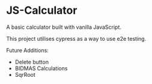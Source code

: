 # JS-Calculator

A basic calculator built with vanilla JavaScript.

This project utilises cypress as a way to use e2e testing.

Future Additions:

- Delete button
- BIDMAS Calculations
- SqrRoot
